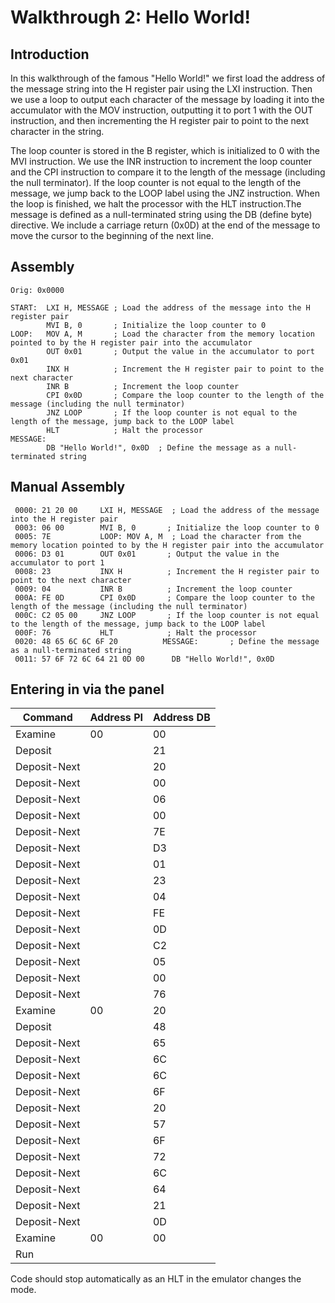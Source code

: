 # Walkthrough 2: Hello World!

## Introduction
In this walkthrough of the famous "Hello World!" we first load the address of the message string into the H register pair using the LXI instruction. 
Then we use a loop to output each character of the message by loading it into the accumulator with the MOV instruction, outputting it to port 1 with
the OUT instruction, and then incrementing the H register pair to point to the next character in the string.

The loop counter is stored in the B register, which is initialized to 0 with the MVI instruction. We use the INR instruction to increment the loop
counter and the CPI instruction to compare it to the length of the message (including the null terminator). If the loop counter is not equal to the
length of the message, we jump back to the LOOP label using the JNZ instruction. When the loop is finished, we halt the processor with the HLT
instruction.The message is defined as a null-terminated string using the DB (define byte) directive. We include a carriage return (0x0D) at the end
of the message to move the cursor to the beginning of the next line.

## Assembly

```
Orig: 0x0000

START:  LXI H, MESSAGE ; Load the address of the message into the H register pair
        MVI B, 0       ; Initialize the loop counter to 0
LOOP:   MOV A, M       ; Load the character from the memory location pointed to by the H register pair into the accumulator
        OUT 0x01       ; Output the value in the accumulator to port 0x01
        INX H          ; Increment the H register pair to point to the next character
        INR B          ; Increment the loop counter
        CPI 0x0D       ; Compare the loop counter to the length of the message (including the null terminator)
        JNZ LOOP       ; If the loop counter is not equal to the length of the message, jump back to the LOOP label
        HLT            ; Halt the processor
MESSAGE:
        DB "Hello World!", 0x0D  ; Define the message as a null-terminated string
```

## Manual Assembly

```
 0000: 21 20 00     LXI H, MESSAGE  ; Load the address of the message into the H register pair
 0003: 06 00        MVI B, 0       ; Initialize the loop counter to 0
 0005: 7E           LOOP: MOV A, M  ; Load the character from the memory location pointed to by the H register pair into the accumulator
 0006: D3 01        OUT 0x01       ; Output the value in the accumulator to port 1
 0008: 23           INX H          ; Increment the H register pair to point to the next character
 0009: 04           INR B          ; Increment the loop counter
 000A: FE 0D        CPI 0x0D       ; Compare the loop counter to the length of the message (including the null terminator)
 000C: C2 05 00     JNZ LOOP       ; If the loop counter is not equal to the length of the message, jump back to the LOOP label
 000F: 76           HLT            ; Halt the processor
 0020: 48 65 6C 6C 6F 20          MESSAGE:       ; Define the message as a null-terminated string
 0011: 57 6F 72 6C 64 21 0D 00      DB "Hello World!", 0x0D
```

## Entering in via the panel

| Command | Address PI | Address DB |
|---------|------------|------------|
| Examine | 00 | 00 |
| Deposit |  | 21 |
| Deposit-Next |  | 20 |
| Deposit-Next |  | 00 |
| Deposit-Next |  | 06 |
| Deposit-Next |  | 00 |
| Deposit-Next |  | 7E |
| Deposit-Next |  | D3 |
| Deposit-Next |  | 01 |
| Deposit-Next |  | 23 |
| Deposit-Next |  | 04 |
| Deposit-Next |  | FE |
| Deposit-Next |  | 0D |
| Deposit-Next |  | C2 |
| Deposit-Next |  | 05 |
| Deposit-Next |  | 00 |
| Deposit-Next |  | 76 |
| Examine | 00 | 20 |
| Deposit |  | 48 |
| Deposit-Next |  | 65 |
| Deposit-Next |  | 6C |
| Deposit-Next |  | 6C |
| Deposit-Next |  | 6F |
| Deposit-Next |  | 20 |
| Deposit-Next |  | 57 |
| Deposit-Next |  | 6F |
| Deposit-Next |  | 72 |
| Deposit-Next |  | 6C |
| Deposit-Next |  | 64 |
| Deposit-Next |  | 21 |
| Deposit-Next |  | 0D |
| Examine | 00 | 00 |
| Run | | |

Code should stop automatically as an HLT in the emulator changes the mode.
